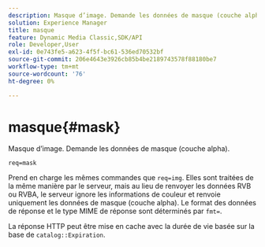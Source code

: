 ```yaml
---
description: Masque d’image. Demande les données de masque (couche alpha).
solution: Experience Manager
title: masque
feature: Dynamic Media Classic,SDK/API
role: Developer,User
exl-id: 0e743fe5-a623-4f5f-bc61-536ed70532bf
source-git-commit: 206e4643e3926cb85b4be2189743578f88180be7
workflow-type: tm+mt
source-wordcount: '76'
ht-degree: 0%

---
```


# masque{#mask}

Masque d’image. Demande les données de masque (couche alpha).

`req=mask`

Prend en charge les mêmes commandes que `req=img`. Elles sont traitées de la même manière par le serveur, mais au lieu de renvoyer les données RVB ou RVBA, le serveur ignore les informations de couleur et renvoie uniquement les données de masque (couche alpha). Le format des données de réponse et le type MIME de réponse sont déterminés par `fmt=`.

La réponse HTTP peut être mise en cache avec la durée de vie basée sur la base de `catalog::Expiration`.
